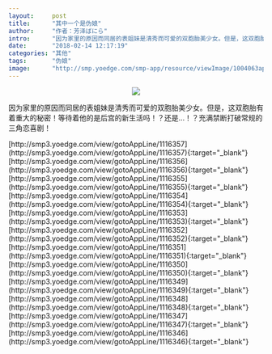 ```yaml
---
layout:     post
title:      "其中一个是伪娘"
author:     "作者：芳泽ばにら"
intro:      "因为家里的原因而同居的表姐妹是清秀而可爱的双胞胎美少女。但是，这双胞胎有着重大的秘密！等待着他的是后宫的新生活吗！？还是…！？充满禁断打破常规的三角恋喜剧！"
date:       "2018-02-14 12:17:19"
categories: "其他"
tags:       "伪娘"
image:      "http://smp.yoedge.com/smp-app/resource/viewImage/1004063appline.png"
---
```

<div style="text-align: center">
<p><img src="http://smp.yoedge.com/smp-app/resource/viewImage/1004063appline.png"/></p>
</div>
<p class="post-meta">
<span>因为家里的原因而同居的表姐妹是清秀而可爱的双胞胎美少女。但是，这双胞胎有着重大的秘密！等待着他的是后宫的新生活吗！？还是…！？充满禁断打破常规的三角恋喜剧！</span>
</p>
[http://smp3.yoedge.com/view/gotoAppLine/1116357](http://smp3.yoedge.com/view/gotoAppLine/1116357){:target="_blank"}
[http://smp3.yoedge.com/view/gotoAppLine/1116356](http://smp3.yoedge.com/view/gotoAppLine/1116356){:target="_blank"}
[http://smp3.yoedge.com/view/gotoAppLine/1116355](http://smp3.yoedge.com/view/gotoAppLine/1116355){:target="_blank"}
[http://smp3.yoedge.com/view/gotoAppLine/1116354](http://smp3.yoedge.com/view/gotoAppLine/1116354){:target="_blank"}
[http://smp3.yoedge.com/view/gotoAppLine/1116353](http://smp3.yoedge.com/view/gotoAppLine/1116353){:target="_blank"}
[http://smp3.yoedge.com/view/gotoAppLine/1116352](http://smp3.yoedge.com/view/gotoAppLine/1116352){:target="_blank"}
[http://smp3.yoedge.com/view/gotoAppLine/1116351](http://smp3.yoedge.com/view/gotoAppLine/1116351){:target="_blank"}
[http://smp3.yoedge.com/view/gotoAppLine/1116350](http://smp3.yoedge.com/view/gotoAppLine/1116350){:target="_blank"}
[http://smp3.yoedge.com/view/gotoAppLine/1116349](http://smp3.yoedge.com/view/gotoAppLine/1116349){:target="_blank"}
[http://smp3.yoedge.com/view/gotoAppLine/1116348](http://smp3.yoedge.com/view/gotoAppLine/1116348){:target="_blank"}
[http://smp3.yoedge.com/view/gotoAppLine/1116347](http://smp3.yoedge.com/view/gotoAppLine/1116347){:target="_blank"}
[http://smp3.yoedge.com/view/gotoAppLine/1116346](http://smp3.yoedge.com/view/gotoAppLine/1116346){:target="_blank"}


